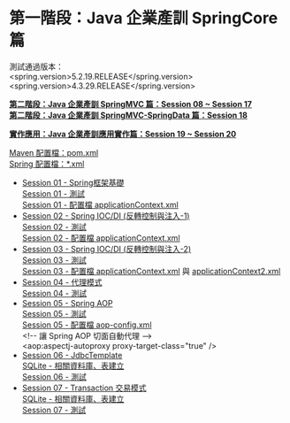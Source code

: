 # 第一階段：Java 企業產訓 SpringCore 篇
測試通過版本：<br />
&lt;spring.version>5.2.19.RELEASE&lt;/spring.version><br />
&lt;spring.version>4.3.29.RELEASE&lt;/spring.version><p />

<b><a href="https://github.com/vincenttuan/SpringMVCExpert2022">第二階段：Java 企業產訓 SpringMVC 篇：Session 08 ~ Session 17</a></b><br />
<b><a href="https://github.com/vincenttuan/SpringDataJPAExpert2022">第二階段：Java 企業產訓 SpringMVC-SpringData 篇：Session 18</a></b><p />
<b><a href="https://github.com/vincenttuan/SpringBoot-PSI-20211018">實作應用：Java 企業產訓應用實作篇：Session 19 ~ Session 20</a></b><p />

<a href="./pom.xml">Maven 配置檔：pom.xml</a><br />
<a href="https://github.com/vincenttuan/SpringCoreExpert2022/tree/main/conf">Spring 配置檔：*.xml</a><p />
<ul>
  <li>
      <a href="https://github.com/vincenttuan/SpringCoreExpert2022/tree/main/src/main/java/com/spring/core/session01">Session 01 - Spring框架基礎</a><br />
      <a href="https://github.com/vincenttuan/SpringCoreExpert2022/tree/main/src/test/java/com/spring/core/session01">Session 01 - 測試</a><br />
      <a href="https://github.com/vincenttuan/SpringCoreExpert2022/blob/main/conf/applicationContext.xml">Session 01 - 配置檔 applicationContext.xml</a>
  </li>
  <li>
      <a href="https://github.com/vincenttuan/SpringCoreExpert2022/tree/main/src/main/java/com/spring/core/session02">Session 02 - Spring IOC/DI (反轉控制與注入-1)</a><br />
      <a href="https://github.com/vincenttuan/SpringCoreExpert2022/tree/main/src/test/java/com/spring/core/session02">Session 02 - 測試</a><br />
      <a href="https://github.com/vincenttuan/SpringCoreExpert2022/blob/main/conf/applicationContext.xml">Session 02 - 配置檔 applicationContext.xml</a>
  </li>
  <li>
      <a href="https://github.com/vincenttuan/SpringCoreExpert2022/tree/main/src/main/java/com/spring/core/session03">Session 03 - Spring IOC/DI (反轉控制與注入-2)</a><br />
      <a href="https://github.com/vincenttuan/SpringCoreExpert2022/tree/main/src/test/java/com/spring/core/session03">Session 03 - 測試</a><br />
      <a href="https://github.com/vincenttuan/SpringCoreExpert2022/blob/main/conf/applicationContext.xml">Session 03 - 配置檔 applicationContext.xml</a> 與 
      <a href="https://github.com/vincenttuan/SpringCoreExpert2022/blob/main/conf/applicationContext2.xml">applicationContext2.xml</a>
  </li>
    <li>
      <a href="https://github.com/vincenttuan/SpringCoreExpert2022/tree/main/src/main/java/com/spring/core/session04">Session 04 - 代理模式</a><br />
      <a href="https://github.com/vincenttuan/SpringCoreExpert2022/tree/main/src/test/java/com/spring/core/session04">Session 04 - 測試</a>
  </li>
  <li>
      <a href="https://github.com/vincenttuan/SpringCoreExpert2022/tree/main/src/main/java/com/spring/core/session05">Session 05 - Spring AOP</a><br />
      <a href="https://github.com/vincenttuan/SpringCoreExpert2022/tree/main/src/test/java/com/spring/core/session05">Session 05 - 測試</a><br />
      <a href="https://github.com/vincenttuan/SpringCoreExpert2022/blob/main/conf/aop-config.xml">Session 05 - 配置檔 aop-config.xml</a><br />
      &lt;!-- 讓 Spring AOP 切面自動代理 --&gt;<br />
      &lt;aop:aspectj-autoproxy proxy-target-class="true" /&gt;
      <br />
  </li>
  </li>
  <li>
      <a href="https://github.com/vincenttuan/SpringCoreExpert2022/tree/main/src/main/java/com/spring/core/session06">Session 06 - JdbcTemplate</a><br />
      <a href="https://github.com/vincenttuan/SpringCoreExpert2022/blob/main/db/sql.txt">SQLite - 相關資料庫、表建立</a><br />
      <a href="https://github.com/vincenttuan/SpringCoreExpert2022/tree/main/src/test/java/com/spring/core/session06">Session 06 - 測試</a>
  </li>
  <li>
      <a href="https://github.com/vincenttuan/SpringCoreExpert2022/tree/main/src/main/java/com/spring/core/session07">Session 07 - Transaction 交易模式</a><br />
      <a href="https://github.com/vincenttuan/SpringCoreExpert2022/blob/main/db/sql.txt">SQLite - 相關資料庫、表建立</a><br />
      <a href="https://github.com/vincenttuan/SpringCoreExpert2022/tree/main/src/test/java/com/spring/core/session07">Session 07 - 測試</a>
  </li>
<ul>
